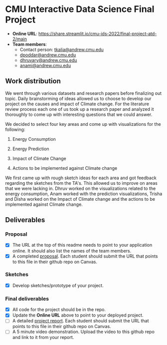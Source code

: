 # CMU Interactive Data Science Final Project

* **Online URL**: https://share.streamlit.io/cmu-ids-2022/final-project-atd-2/main
* **Team members**:
  * Contact person: tkalia@andrew.cmu.edu 
  * dpoddar@andrew.cmu.edu 
  * dhruvary@andrew.cmu.edu 
  * anami@andrew.cmu.edu 

## Work distribution

We went through various datasets and research papers before finalizing
out topic. Daily brainstorming of ideas allowed us to choose to develop
our project on the causes and impact of Climate change. For the
literature review process each one of us took up a research paper and
analyzed it thoroughly to come up with interesting questions that we
could answer.

We decided to select four key areas and come up with visualizations for
the following:

1)  Energy Consumption

2)  Energy Prediction

3)  Impact of Climate Change

4)  Actions to be implemented against Climate change

We first came up with rough sketch ideas for each area and got
feedback regarding the sketches from the TA's. This allowed us to
improve on areas that we were lacking in.
Dhruv worked on the visualizations related to the energy consumption,
Anam worked with the prediction visualizations, Trisha and Disha
worked on the Impact of Climate change and the actions to be
implemented against Climate change.

## Deliverables

### Proposal

- [X] The URL at the top of this readme needs to point to your application online. It should also list the names of the team members.
- [X] A completed [proposal](Proposal.md). Each student should submit the URL that points to this file in their github repo on Canvas.

### Sketches

- [X] Develop sketches/prototype of your project.

### Final deliverables

- [X] All code for the project should be in the repo.
- [X] Update the **Online URL** above to point to your deployed project.
- [ ] A detailed [project report](Report.md).  Each student should submit the URL that points to this file in their github repo on Canvas.
- [ ] A 5 minute video demonstration.  Upload the video to this github repo and link to it from your report.

